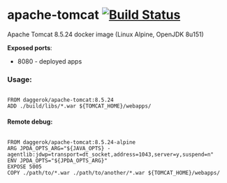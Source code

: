 # apache-tomcat [![Build Status](https://travis-ci.org/daggerok/apache-tomcat.svg?branch=master)](https://travis-ci.org/daggerok/apache-tomcat)
Apache Tomcat 8.5.24 docker image (Linux Alpine, OpenJDK 8u151)

**Exposed ports**:

- 8080 - deployed apps

### Usage:

```

FROM daggerok/apache-tomcat:8.5.24
ADD ./build/libs/*.war ${TOMCAT_HOME}/webapps/
```

#### Remote debug:

```

FROM daggerok/apache-tomcat:8.5.24-alpine
ARG JPDA_OPTS_ARG="${JAVA_OPTS} -agentlib:jdwp=transport=dt_socket,address=1043,server=y,suspend=n"
ENV JPDA_OPTS="${JPDA_OPTS_ARG}"
EXPOSE 5005
COPY ./path/to/*.war ./path/to/another/*.war ${TOMCAT_HOME}/webapps/
```
